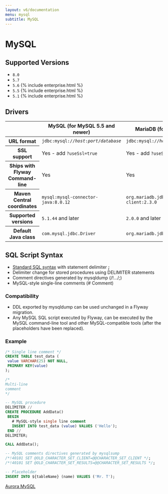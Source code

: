```yaml
---
layout: v6/documentation
menu: mysql
subtitle: MySQL
---
```

# MySQL

## Supported Versions

- `8.0`
- `5.7`
- `5.6` {% include enterprise.html %}
- `5.5` {% include enterprise.html %}
- `5.1` {% include enterprise.html %}

## Drivers

<table class="table">
<thead>
<tr>
<th></th>
<th>MySQL (for MySQL 5.5 and newer)</th>
<th>MariaDB (for MySQL 5.1)</th>
</tr>
</thead>
<tr>
<th>URL format</th>
<td><code>jdbc:mysql://<i>host</i>:<i>port</i>/<i>database</i></code></td>
<td><code>jdbc:mysql://<i>host</i>:<i>port</i>/<i>database</i></code></td>
</tr>
<tr>
<th>SSL support</th>
<td>Yes - add <code>?useSsl=true</code></td>
<td>Yes - add <code>?useSsl=true</code></td>
</tr>
<tr>
<th>Ships with Flyway Command-line</th>
<td>Yes</td>
<td>Yes</td>
</tr>
<tr>
<th>Maven Central coordinates</th>
<td><code>mysql:mysql-connector-java:8.0.12</code></td>
<td><code>org.mariadb.jdbc:mariadb-java-client:2.3.0</code></td>
</tr>
<tr>
<th>Supported versions</th>
<td><code>5.1.44</code> and later</td>
<td><code>2.0.0</code> and later</td>
</tr>
<tr>
<th>Default Java class</th>
<td><code>com.mysql.jdbc.Driver</code></td>
<td><code>org.mariadb.jdbc.Driver</code></td>
</tr>
</table>

## SQL Script Syntax

- [Standard SQL syntax](/v6/documentation/migrations#sql-based-migrations#syntax) with statement delimiter **;**
- Delimiter change for stored procedures using DELIMITER statements
- Comment directives generated by mysqldump (/!.../;)
- MySQL-style single-line comments (# Comment)

### Compatibility

- DDL exported by mysqldump can be used unchanged in a Flyway migration.
- Any MySQL SQL script executed by Flyway, can be executed by the MySQL command-line tool and other
        MySQL-compatible tools (after the placeholders have been replaced).
        
### Example

```sql
/* Single line comment */
CREATE TABLE test_data (
 value VARCHAR(25) NOT NULL,
 PRIMARY KEY(value)
);

/*
Multi-line
comment
*/

-- MySQL procedure
DELIMITER //
CREATE PROCEDURE AddData()
 BEGIN
   # MySQL-style single line comment
   INSERT INTO test_data (value) VALUES ('Hello');
 END //
DELIMITER;

CALL AddData();

-- MySQL comments directives generated by mysqlsump
/*!40101 SET @OLD_CHARACTER_SET_CLIENT=@@CHARACTER_SET_CLIENT */;
/*!40101 SET @OLD_CHARACTER_SET_RESULTS=@@CHARACTER_SET_RESULTS */;

-- Placeholder
INSERT INTO ${tableName} (name) VALUES ('Mr. T');
```

<p class="next-steps">
    <a class="btn btn-primary" href="/v6/documentation/database/aurora-mysql">Aurora MySQL <i class="fa fa-arrow-right"></i></a>
</p>